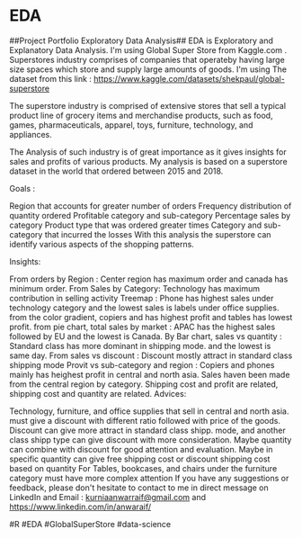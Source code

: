 # EDA

##Project Portfolio Exploratory Data Analysis##
EDA is Exploratory and Explanatory Data Analysis. I'm using Global Super Store from Kaggle.com . Superstores industry comprises of companies that operateby having large size spaces which store and supply large amounts of goods. I'm using The dataset from this link : https://www.kaggle.com/datasets/shekpaul/global-superstore

The superstore industry is comprised of extensive stores that sell a typical product line of grocery items and merchandise products, such as food, games, pharmaceuticals, apparel, toys, furniture, technology, and appliances.

The Analysis of such industry is of great importance as it gives insights for sales and profits of various products. My analysis is based on a superstore dataset in the world that ordered between 2015 and 2018.

Goals :

Region that accounts for greater number of orders
Frequency distribution of quantity ordered
Profitable category and sub-category
Percentage sales by category
Product type that was ordered greater times
Category and sub-category that incurred the losses
With this analysis the superstore can identify various aspects of the shopping patterns.

Insights:

From orders by Region : Center region has maximum order and canada has minimum order.
From Sales by Category: Technology has maximum contribution in selling activity
Treemap : Phone has highest sales under technology category and the lowest sales is labels under office supplies. from the color gradient, copiers and has highest profit and tables has lowest profit.
from pie chart, total sales by market : APAC has the highest sales followed by EU and the lowest is Canada.
By Bar chart, sales vs quantity : Standard class has more dominant in shipping mode. and the lowest is same day.
From sales vs discount : Discount mostly attract in standard class shipping mode
Provit vs sub-category and region : Copiers and phones mainly has heighest profit in central and north asia. Sales haven been made from the central region by category.
Shipping cost and profit are related, shipping cost and quantity are related.
Advices:

Technology, furniture, and office supplies that sell in central and north asia. must give a discount with different ratio followed with price of the goods.
Discount can give more attract in standard class shipp. mode, and another class shipp type can give discount with more consideration. Maybe quantity can combine with discount for good attention and evaluation.
Maybe in specific quantity can give free shipping cost or discount shipping cost based on quantity
For Tables, bookcases, and chairs under the furniture category must have more complex attention
If you have any suggestions or feedback, please don't hesitate to contact to me in direct message on LinkedIn and Email : kurniaanwarraif@gmail.com and https://www.linkedin.com/in/anwaraif/

#R #EDA #GlobalSuperStore #data-science
